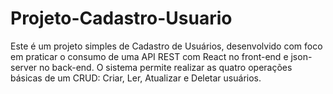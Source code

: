# Projeto-Cadastro-Usuario
Este é um projeto simples de Cadastro de Usuários, desenvolvido com foco em praticar o consumo de uma API REST com React no front-end e json-server no back-end. O sistema permite realizar as quatro operações básicas de um CRUD: Criar, Ler, Atualizar e Deletar usuários.
